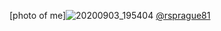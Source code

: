 [photo of me]![20200903_195404](https://user-images.githubusercontent.com/47374493/122114845-c58b8680-cdf1-11eb-9fc2-803b43f63a06.jpg)
[@rsprague81](http://github.com)

